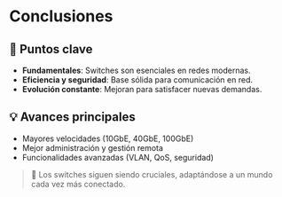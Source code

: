 
# Conclusiones

## 🔑 Puntos clave

- **Fundamentales**: Switches son esenciales en redes modernas.
- **Eficiencia y seguridad**: Base sólida para comunicación en red.
- **Evolución constante**: Mejoran para satisfacer nuevas demandas.

## 💡 Avances principales

- Mayores velocidades (10GbE, 40GbE, 100GbE)
- Mejor administración y gestión remota
- Funcionalidades avanzadas (VLAN, QoS, seguridad)

> 💼 Los switches siguen siendo cruciales, adaptándose a un mundo cada vez más conectado.
